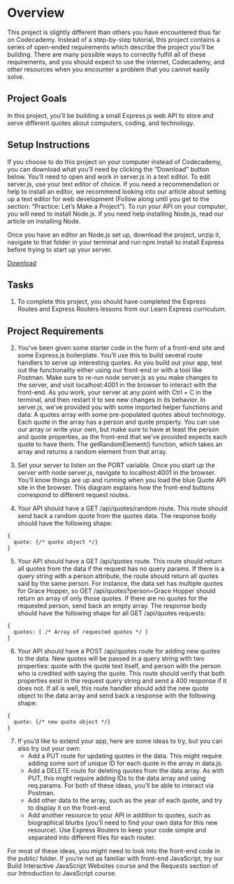 # Overview  
This project is slightly different than others you have encountered thus far on Codecademy. Instead of a step-by-step tutorial, this project contains a series of open-ended requirements which describe the project you’ll be building. There are many possible ways to correctly fulfill all of these requirements, and you should expect to use the internet, Codecademy, and other resources when you encounter a problem that you cannot easily solve.  
  
## Project Goals  
In this project, you’ll be building a small Express.js web API to store and serve different quotes about computers, coding, and technology.  
  
## Setup Instructions  
If you choose to do this project on your computer instead of Codecademy, you can download what you’ll need by clicking the “Download” button below. You’ll need to open and work in server.js in a text editor. To edit server.js, use your text editor of choice. If you need a recommendation or help to install an editor, we recommend looking into our article about setting up a text editor for web development (Follow along until you get to the section: “Practice: Let’s Make a Project”). To run your API on your computer, you will need to install Node.js. If you need help installing Node.js, read our article on installing Node.  
  
Once you have an editor an Node.js set up, download the project, unzip it, navigate to that folder in your terminal and run npm install to install Express before trying to start up your server.  
  
[Download](./files/quote-api-starting.zip)
## Tasks

1. To complete this project, you should have completed the Express Routes and Express Routers lessons from our Learn Express curriculum.  
  
## Project Requirements  
  
2. You’ve been given some starter code in the form of a front-end site and some Express.js boilerplate. You’ll use this to build several route handlers to serve up interesting quotes. As you build out your app, test out the functionality either using our front-end or with a tool like Postman. Make sure to re-run node server.js as you make changes to the server, and visit localhost:4001 in the browser to interact with the front-end. 
As you work, your server at any point with Ctrl + C in the terminal, and then restart it to see new changes in its behavior.
In server.js, we’ve provided you with some imported helper functions and data:
A quotes array with some pre-populated quotes about technology. Each quote in the array has a person and quote property. You can use our array or write your own, but make sure to have at least the person and quote properties, as the front-end that we’ve provided expects each quote to have them.
The getRandomElement() function, which takes an array and returns a random element from that array.
  
3. Set your server to listen on the PORT variable.
Once you start up the server with node server.js, navigate to localhost:4001 in the browser. You’ll know things are up and running when you load the blue Quote API site in the browser.
This diagram explains how the front-end buttons correspond to different request routes.
  
4. Your API should have a GET /api/quotes/random route. This route should send back a random quote from the quotes data. The response body should have the following shape:
~~~
{
  quote: {/* quote object */}
}
~~~

5. Your API should have a GET /api/quotes route. This route should return all quotes from the data if the request has no query params.
If there is a query string with a person attribute, the route should return all quotes said by the same person. For instance, the data set has multiple quotes for Grace Hopper, so GET /api/quotes?person=Grace Hopper should return an array of only those quotes. If there are no quotes for the requested person, send back an empty array.
The response body should have the following shape for all GET /api/quotes requests:
~~~
{
  quotes: [ /* Array of requested quotes */ ]
}
~~~

6. Your API should have a POST /api/quotes route for adding new quotes to the data. New quotes will be passed in a query string with two properties: quote with the quote text itself, and person with the person who is credited with saying the quote.
This route should verify that both properties exist in the request query string and send a 400 response if it does not. If all is well, this route handler should add the new quote object to the data array and send back a response with the following shape:  
~~~
{  
  quote: {/* new quote object */}  
}  
~~~ 


7. If you’d like to extend your app, here are some ideas to try, but you can also try out your own:
    * Add a PUT route for updating quotes in the data. This might require adding some sort of unique ID for each quote in the array in data.js.
    * Add a DELETE route for deleting quotes from the data array. As with PUT, this might require adding IDs to the data array and using req.params. For both of these ideas, you’ll be able to interact via Postman.
    * Add other data to the array, such as the year of each quote, and try to display it on the front-end.
    * Add another resource to your API in addition to quotes, such as biographical blurbs (you’ll need to find your own data for this new resource). Use Express Routers to keep your code simple and separated into different files for each router.  

For most of these ideas, you might need to look into the front-end code in the public/ folder. If you’re not as familiar with front-end JavaScript, try our Build Interactive JavaScript Websites course and the Requests section of our Introduction to JavaScript course.